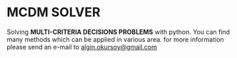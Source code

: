 # MCDM SOLVER

Solving **MULTI-CRITERIA DECISIONS PROBLEMS** with python.
You can find many methods which can be applied in various area. 
for more information please send an e-mail to algin.okursoy@gmail.com